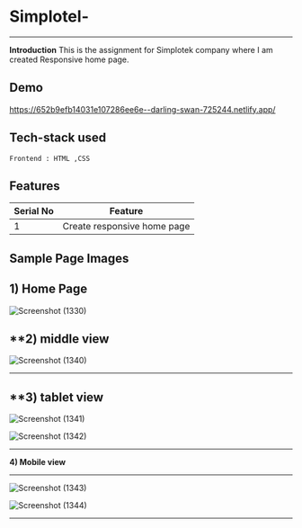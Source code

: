 # Simplotel-
---
**Introduction**
This is the assignment for Simplotek company where I am created Responsive home page.

## Demo
https://652b9efb14031e107286ee6e--darling-swan-725244.netlify.app/


##  Tech-stack used
   ```
Frontend : HTML ,CSS
   ```


## Features

 | Serial No            | Feature                                                              |
| ----------------- | ------------------------------------------------------------------ |
| 1 | Create responsive home page |



  **Sample Page Images**
  ---
  
  **1) Home Page**
  ---
![Screenshot (1330)](https://github.com/deep1524/Simplotel-/assets/105913793/79a03c79-808e-4962-8549-5e09ce1f4789)

  **2) middle view
   ---
![Screenshot (1340)](https://github.com/deep1524/Simplotel-/assets/105913793/f331fa4f-95de-41f2-9aa5-80cc4a76f67f)

  ---
  **3) tablet view
  ---

![Screenshot (1341)](https://github.com/deep1524/Simplotel-/assets/105913793/c399b50a-3fca-42a3-85dc-6a5b4d329086)

![Screenshot (1342)](https://github.com/deep1524/Simplotel-/assets/105913793/47eab973-bab2-4100-a80e-759612f045c2)

 ---
  **4) Mobile view**

---
![Screenshot (1343)](https://github.com/deep1524/Simplotel-/assets/105913793/6aa126ba-8c25-4526-8a93-12cda5f17b64)

![Screenshot (1344)](https://github.com/deep1524/Simplotel-/assets/105913793/94b9d961-718b-45dd-8804-597b9d48dafd)

  ---




